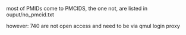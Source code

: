 most of PMIDs come to PMCIDS, the one not, are listed in ouput/no_pmcid.txt

however: 740 are not open access and need to be via qmul login proxy
